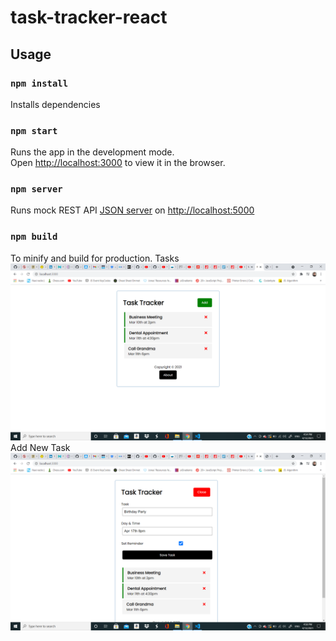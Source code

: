 # task-tracker-react

## Usage

### `npm install`
Installs dependencies

### `npm start`

Runs the app in the development mode.\
Open [http://localhost:3000](http://localhost:3000) to view it in the browser.

### `npm server`

Runs mock REST API [JSON server](https://github.com/typicode/json-server) on [http://localhost:5000](http://localhost:5000)

### `npm build`

To minify and build for production.
Tasks
![my image](/src/screenshots/task.png?raw=true "Tasks")
Add New Task
![my image](/src/screenshots/add-new-task.png?raw=true "Add New Task")

